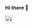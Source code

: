### Hi there 👋

<img align="left" alt="javascript" width="25px" style="padding-right:10px;" src="https://cdn.jsdelivr.net/gh/devicons/devicon/icons/javascript/javascript-original.svg" />
          

<!--
**clairenlancaster/clairenlancaster** is a ✨ _special_ ✨ repository because its `README.md` (this file) appears on your GitHub profile.

Here are some ideas to get you started:

- 🔭 I’m currently working on ...
- 🌱 I’m currently learning ...
- 👯 I’m looking to collaborate on ...
- 🤔 I’m looking for help with ...
- 💬 Ask me about ...
- 📫 How to reach me: ...
- 😄 Pronouns: ...
- ⚡ Fun fact: ...
-->
